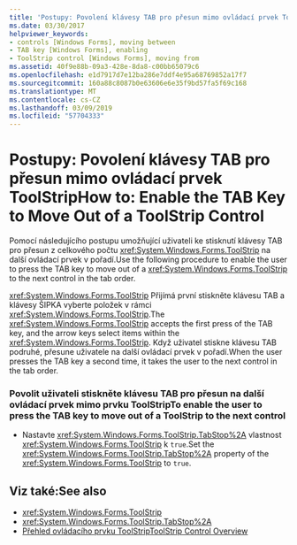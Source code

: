 ```yaml
---
title: 'Postupy: Povolení klávesy TAB pro přesun mimo ovládací prvek ToolStrip'
ms.date: 03/30/2017
helpviewer_keywords:
- controls [Windows Forms], moving between
- TAB key [Windows Forms], enabling
- ToolStrip control [Windows Forms], moving from
ms.assetid: 40f9e88b-09a3-428e-8da8-c00bb65079c6
ms.openlocfilehash: e1d7917d7e12ba286e7ddf4e95a68769852a17f7
ms.sourcegitcommit: 160a88c8087b0e63606e6e35f9bd57fa5f69c168
ms.translationtype: MT
ms.contentlocale: cs-CZ
ms.lasthandoff: 03/09/2019
ms.locfileid: "57704333"
---
```

# <a name="how-to-enable-the-tab-key-to-move-out-of-a-toolstrip-control"></a><span data-ttu-id="34554-102">Postupy: Povolení klávesy TAB pro přesun mimo ovládací prvek ToolStrip</span><span class="sxs-lookup"><span data-stu-id="34554-102">How to: Enable the TAB Key to Move Out of a ToolStrip Control</span></span>
<span data-ttu-id="34554-103">Pomocí následujícího postupu umožňující uživateli ke stisknutí klávesy TAB pro přesun z celkového počtu <xref:System.Windows.Forms.ToolStrip> na další ovládací prvek v pořadí.</span><span class="sxs-lookup"><span data-stu-id="34554-103">Use the following procedure to enable the user to press the TAB key to move out of a <xref:System.Windows.Forms.ToolStrip> to the next control in the tab order.</span></span>  
  
 <span data-ttu-id="34554-104"><xref:System.Windows.Forms.ToolStrip> Přijímá první stiskněte klávesu TAB a klávesy ŠIPKA vyberte položek v rámci <xref:System.Windows.Forms.ToolStrip>.</span><span class="sxs-lookup"><span data-stu-id="34554-104">The <xref:System.Windows.Forms.ToolStrip> accepts the first press of the TAB key, and the arrow keys select items within the <xref:System.Windows.Forms.ToolStrip>.</span></span> <span data-ttu-id="34554-105">Když uživatel stiskne klávesu TAB podruhé, přesune uživatele na další ovládací prvek v pořadí.</span><span class="sxs-lookup"><span data-stu-id="34554-105">When the user presses the TAB key a second time, it takes the user to the next control in the tab order.</span></span>  
  
### <a name="to-enable-the-user-to-press-the-tab-key-to-move-out-of-a-toolstrip-to-the-next-control"></a><span data-ttu-id="34554-106">Povolit uživateli stiskněte klávesu TAB pro přesun na další ovládací prvek mimo prvku ToolStrip</span><span class="sxs-lookup"><span data-stu-id="34554-106">To enable the user to press the TAB key to move out of a ToolStrip to the next control</span></span>  
  
-   <span data-ttu-id="34554-107">Nastavte <xref:System.Windows.Forms.ToolStrip.TabStop%2A> vlastnost <xref:System.Windows.Forms.ToolStrip> k `true`.</span><span class="sxs-lookup"><span data-stu-id="34554-107">Set the <xref:System.Windows.Forms.ToolStrip.TabStop%2A> property of the <xref:System.Windows.Forms.ToolStrip> to `true`.</span></span>  
  
## <a name="see-also"></a><span data-ttu-id="34554-108">Viz také:</span><span class="sxs-lookup"><span data-stu-id="34554-108">See also</span></span>
- <xref:System.Windows.Forms.ToolStrip>
- <xref:System.Windows.Forms.ToolStrip.TabStop%2A>
- [<span data-ttu-id="34554-109">Přehled ovládacího prvku ToolStrip</span><span class="sxs-lookup"><span data-stu-id="34554-109">ToolStrip Control Overview</span></span>](toolstrip-control-overview-windows-forms.md)
